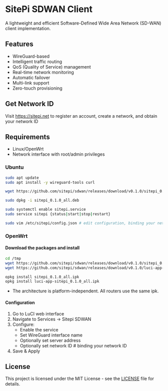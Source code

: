 # SitePi SDWAN Client

A lightweight and efficient Software-Defined Wide Area Network (SD-WAN) client implementation.

## Features

- WireGuard-based
- Intelligent traffic routing
- QoS (Quality of Service) management
- Real-time network monitoring
- Automatic failover
- Multi-link support
- Zero-touch provisioning

## Get Network ID
Visit https://sitepi.net to register an account, create a network, and obtain your network ID

## Requirements

- Linux/OpenWrt
- Network interface with root/admin privileges

### Ubuntu
```bash
sudo apt update
sudo apt install -y wireguard-tools curl

wget https://github.com/sitepi/sdwan/releases/download/v0.1.0/sitepi_0.1.0_all.deb

sudo dpkg -i sitepi_0.1.0_all.deb

sudo systemctl enable sitepi.service
sudo service sitepi {status|start|stop|restart}

sudo vim /etc/sitepi/config.json # edit configuration, binding your network ID
```

### OpenWrt
#### Download the packages and install
```bash
cd /tmp
wget https://github.com/sitepi/sdwan/releases/download/v0.1.0/sitepi_0.1.0_all.ipk
wget https://github.com/sitepi/sdwan/releases/download/v0.1.0/luci-app-sitepi_0.1.0_all.ipk

opkg install sitepi_0.1.0_all.ipk
opkg install luci-app-sitepi_0.1.0_all.ipk
```

- The architecture is platform-independent. All routers use the same ipk.

#### Configuration
   1. Go to LuCI web interface
   2. Navigate to Services -> Sitepi SDWAN
   3. Configure:
      - Enable the service
      - Set WireGuard interface name
      - Optionally set server address
      - Optionally set network ID      # binding your network ID
   4. Save & Apply

## License

This project is licensed under the MIT License - see the [LICENSE](LICENSE) file for details.
